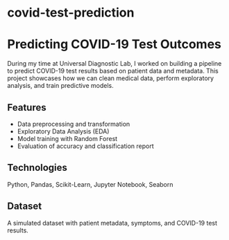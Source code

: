 # covid-test-prediction
# Predicting COVID-19 Test Outcomes

During my time at Universal Diagnostic Lab, I worked on building a pipeline to predict COVID-19 test results based on patient data and metadata. This project showcases how we can clean medical data, perform exploratory analysis, and train predictive models.

## Features
- Data preprocessing and transformation
- Exploratory Data Analysis (EDA)
- Model training with Random Forest
- Evaluation of accuracy and classification report

## Technologies
Python, Pandas, Scikit-Learn, Jupyter Notebook, Seaborn

## Dataset
A simulated dataset with patient metadata, symptoms, and COVID-19 test results.
